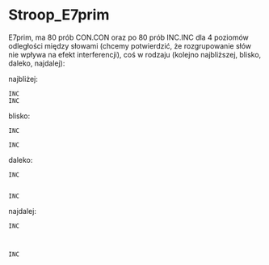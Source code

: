 # Stroop_E7prim

E7prim, ma 80 prób CON.CON oraz po 80 prób INC.INC dla 4 poziomów odległości między słowami (chcemy potwierdzić, że rozgrupowanie słów nie wpływa na efekt interferencji), coś w rodzaju (kolejno najbliższej, blisko, daleko, najdalej):

najbliżej:

    INC
    INC

blisko:
    
    INC
  
    INC

daleko:

    INC
    
    
    INC

najdalej:

    INC
    
    
    
    INC
